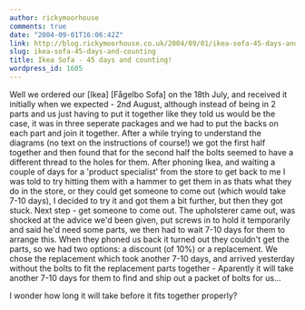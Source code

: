 ```yaml
---
author: rickymoorhouse
comments: true
date: "2004-09-01T16:06:42Z"
link: http://blog.rickymoorhouse.co.uk/2004/09/01/ikea-sofa-45-days-and-counting/
slug: ikea-sofa-45-days-and-counting
title: Ikea Sofa - 45 days and counting!
wordpress_id: 1605
---
```


Well we ordered our [Ikea] [Fågelbo Sofa] on the 18th July, and received it initially when we expected - 2nd August, although instead of being in 2 parts and us just having to put it together like they told us would be the case, it was in three seperate packages and we had to put the backs on each part and join it together. After a while trying to understand the diagrams (no text on the instructions of course!) we got the first half together and then found that for the second half the bolts seemed to have a different thread to the holes for them. After phoning Ikea, and waiting a couple of days for a 'product specialist' from the store to get back to me I was told to try hitting them with a hammer to get them in as thats what they do in the store, or they could get someone to come out (which would take 7-10 days), I decided to try it and got them a bit further, but then they got stuck. Next step - get someone to come out. The upholsterer came out, was shocked at the advice we'd been given, put screws in to hold it temporarily and said he'd need some parts, we then had to wait 7-10 days for them to arrange this. When they phoned us back it turned out they couldn't get the parts, so we had two options: a discount (of 10%) or a replacement. We chose the replacement which took another 7-10 days, and arrived yesterday without the bolts to fit the replacement parts together - Aparently it will take another 7-10 days for them to find and ship out a packet of bolts for us...  

I wonder how long it will take before it fits together properly?
